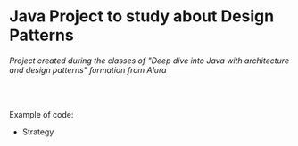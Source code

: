 # Java Project to study about Design Patterns

###### Project created during the classes of "Deep dive into Java with architecture and design patterns" formation from Alura  

<br>

Example of code:

- Strategy
